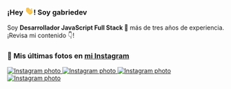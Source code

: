 <h3>¡Hey <img src="https://raw.githubusercontent.com/ABSphreak/ABSphreak/master/gifs/Hi.gif" width="20px" decondig="async">! Soy gabriedev</h3>

<p>Soy <strong>Desarrollador JavaScript Full Stack 🚀</strong> más de tres años de experiencia.<br />¡Revisa mi contenido 👇!</p>

### 📸 Mis últimas fotos en [mi Instagram](https://instagram.com/gabrie.dev)


<a href='https://instagram.com/p/CzMY3lzxgmx' target='_blank'>
  <img width='20%' src='https://instagram.fkiv2-1.fna.fbcdn.net/v/t51.2885-15/398916226_819142863293745_2426123683154743297_n.webp?stp=dst-jpg_e35&_nc_ht=instagram.fkiv2-1.fna.fbcdn.net&_nc_cat=109&_nc_ohc=m-0MLBmX2usAX-N9kRJ&edm=APU89FABAAAA&ccb=7-5&oh=00_AfB9TTizQh1PwDz4gC9Qxr2qEbwWbAeAl2gouM5zVqRTRw&oe=65828BE9&_nc_sid=bc0c2c' alt='Instagram photo' />
</a>
<a href='https://instagram.com/p/CygbQv4uqxM' target='_blank'>
  <img width='20%' src='https://instagram.fkiv2-1.fna.fbcdn.net/v/t51.2885-15/391525959_236593062741789_5868561716480810596_n.webp?stp=dst-jpg_e35&_nc_ht=instagram.fkiv2-1.fna.fbcdn.net&_nc_cat=109&_nc_ohc=z4DiJBzPJSoAX84575t&edm=APU89FABAAAA&ccb=7-5&oh=00_AfBeS69qL1NnP7OmA_7QbZaQoa81NN6QnUPKNhWyxKcruQ&oe=658298A5&_nc_sid=bc0c2c' alt='Instagram photo' />
</a>
<a href='https://instagram.com/p/CxTmOF6vN8M' target='_blank'>
  <img width='20%' src='https://instagram.fkiv2-1.fna.fbcdn.net/v/t51.2885-15/378565944_323878180141713_8920720304536029091_n.jpg?stp=dst-jpg_e15&_nc_ht=instagram.fkiv2-1.fna.fbcdn.net&_nc_cat=109&_nc_ohc=KcL1THB35qAAX9xBygr&edm=APU89FABAAAA&ccb=7-5&oh=00_AfDMrG2rj-Q1BJpO27g-enpxL45MZdZZbX1gsqMvxSxekg&oe=65818AD8&_nc_sid=bc0c2c' alt='Instagram photo' />
</a>
<a href='https://instagram.com/p/CxLlYVlupp3' target='_blank'>
  <img width='20%' src='https://instagram.fkiv2-1.fna.fbcdn.net/v/t51.2885-15/377997579_196784406648750_7872949112471886655_n.webp?stp=dst-jpg_e35&_nc_ht=instagram.fkiv2-1.fna.fbcdn.net&_nc_cat=106&_nc_ohc=0r_-_mbf8rMAX9y_xIG&edm=APU89FABAAAA&ccb=7-5&oh=00_AfBhKjzptrhMQSmF0zHkBxHzOOFNtjGx5qwOu6YNrzVCTQ&oe=6580F5DB&_nc_sid=bc0c2c' alt='Instagram photo' />
</a>
